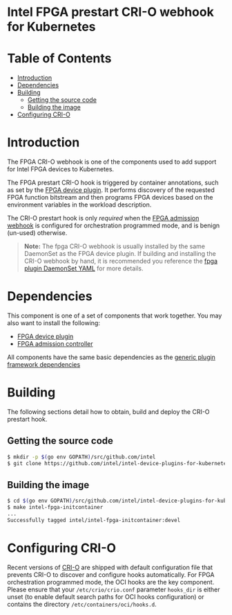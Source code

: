 # Intel FPGA prestart CRI-O webhook for Kubernetes

# Table of Contents

* [Introduction](#introduction)
* [Dependencies](#dependencies)
* [Building](#building)
    * [Getting the source code](#getting-the-source-code)
    * [Building the image](#building-the-image)
* [Configuring CRI-O](#configuring-cri-o)

# Introduction

The FPGA CRI-O webhook is one of the components used to add support for Intel FPGA
devices to Kubernetes.

The FPGA prestart CRI-O hook is triggered by container annotations, such as set by the
[FPGA device plugin](../fpga_plugin).  It performs discovery of the requested FPGA
function bitstream and then programs FPGA devices based on the environment variables
in the workload description.

The CRI-O prestart hook is only *required* when the
[FPGA admission webhook](../fpga_admissionwebhook) is configured for orchestration
programmed mode, and is benign (un-used) otherwise.

> **Note:** The fpga CRI-O webhook is usually installed by the same DaemonSet as the
> FPGA device plugin. If building and installing the CRI-O webhook by hand, it is
> recommended you reference the
> [fpga plugin DaemonSet YAML](../../deployments/fpga_plugin/fpga_plugin.yaml) for
> more details.

# Dependencies

This component is one of a set of components that work together. You may also want to
install the following:

-   [FPGA device plugin](../fpga_plugin/README.md)
-   [FPGA admission controller](../fpga_admissionwebhook/README.md)

All components have the same basic dependencies as the
[generic plugin framework dependencies](../../README.md#about)

# Building

The following sections detail how to obtain, build and deploy the CRI-O
prestart hook.

## Getting the source code

```bash
$ mkdir -p $(go env GOPATH)/src/github.com/intel
$ git clone https://github.com/intel/intel-device-plugins-for-kubernetes $(go env GOPATH)/src/github.com/intel/intel-device-plugins-for-kubernetes
```

## Building the image

```bash
$ cd $(go env GOPATH)/src/github.com/intel/intel-device-plugins-for-kubernetes
$ make intel-fpga-initcontainer
...
Successfully tagged intel/intel-fpga-initcontainer:devel
```

# Configuring CRI-O

Recent versions of [CRI-O](https://github.com/cri-o/cri-o) are shipped with default configuration
file that prevents CRI-O to discover and configure hooks automatically.
For FPGA orchestration programmed mode, the OCI hooks are the key component.
Please ensure that your `/etc/crio/crio.conf` parameter `hooks_dir` is either unset
(to enable default search paths for OCI hooks configuration) or contains the directory
`/etc/containers/oci/hooks.d`.
